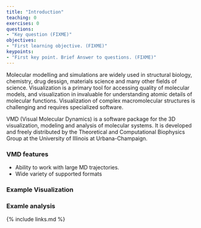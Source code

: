 ```yaml
---
title: "Introduction"
teaching: 0
exercises: 0
questions:
- "Key question (FIXME)"
objectives:
- "First learning objective. (FIXME)"
keypoints:
- "First key point. Brief Answer to questions. (FIXME)"
---
```

Molecular modelling and simulations are widely used in structural biology, chemistry, drug dessign, materials science and many other fields of science. Visualization is a primary tool for accessing quality of molecular models, and visualization in invaluable for understanding atomic details of molecular functions. Visualization of complex macromolecular structures is challenging and requires specialized software.

VMD (Visual Molecular Dynamics) is a software package for the 3D visualization, modeling and analysis of molecular systems. It is developed and freely distributed by the Theoretical and Computational Biophysics Group at the University of Illinois at Urbana-Champaign.

### VMD features
- Ability to work with large MD trajectories.
- Wide variety of supported formats

### Example Visualization

### Examle analysis



{% include links.md %}
